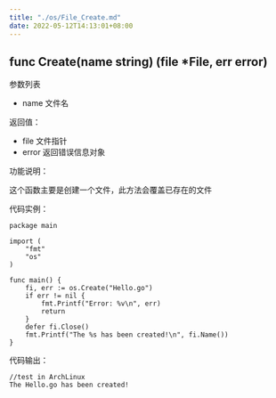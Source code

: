 ```yaml
---
title: "./os/File_Create.md"
date: 2022-05-12T14:13:01+08:00
---
```

## func Create(name string) (file *File, err error)

参数列表

- name 文件名

返回值：

- file 文件指针
- error 返回错误信息对象

功能说明：

这个函数主要是创建一个文件，此方法会覆盖已存在的文件

代码实例：

    package main

    import (
        "fmt"
        "os"
    )

    func main() {
        fi, err := os.Create("Hello.go")
        if err != nil {
            fmt.Printf("Error: %v\n", err)
            return
        }
        defer fi.Close()
        fmt.Printf("The %s has been created!\n", fi.Name())
    }

代码输出：

    //test in ArchLinux
    The Hello.go has been created!
